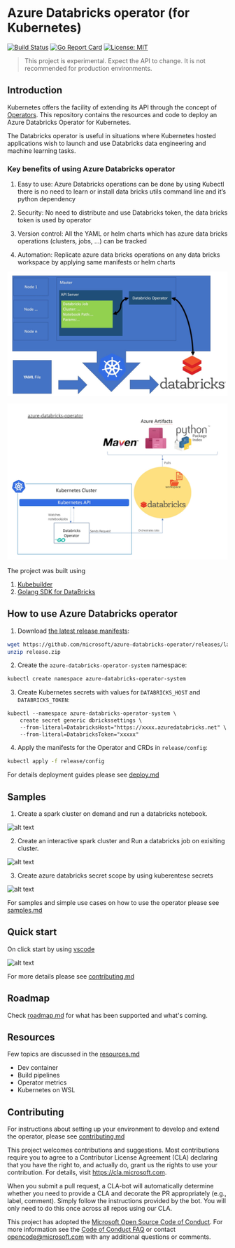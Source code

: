 # Azure Databricks operator (for Kubernetes)
[![Build Status](https://dev.azure.com/ms/azure-databricks-operator/_apis/build/status/microsoft.azure-databricks-operator?branchName=master)](https://dev.azure.com/ms/azure-databricks-operator/_build/latest?definitionId=254&branchName=master)
[![Go Report Card](https://goreportcard.com/badge/github.com/microsoft/azure-databricks-operator)](https://goreportcard.com/report/github.com/microsoft/azure-databricks-operator)
[![License: MIT](https://img.shields.io/github/license/microsoft/azure-databricks-operator)](https://github.com/microsoft/azure-databricks-operator/blob/master/LICENSE)
> This project is experimental. Expect the API to change. It is not recommended for production environments.


## Introduction

Kubernetes offers the facility of extending its API through the concept of [Operators](https://kubernetes.io/docs/concepts/extend-kubernetes/operator/). This repository contains the resources and code to deploy an Azure Databricks Operator for Kubernetes.

The Databricks operator is useful in situations where Kubernetes hosted applications wish to launch and use Databricks data engineering and machine learning tasks.

### Key benefits of using Azure Databricks operator

1. Easy to use: Azure Databricks operations can be done by using Kubectl there is no need to learn or install data bricks utils command line and it’s python dependency

2. Security: No need to distribute and use Databricks token, the data bricks token is used by operator 

3. Version control: All the YAML or helm charts which has azure data bricks operations (clusters, jobs, …) can be tracked 

4. Automation: Replicate azure data bricks operations on any data bricks workspace by applying same manifests or helm charts 



![alt text](docs/images/azure-databricks-operator-highlevel.jpg "high level architecture")




![alt text](docs/images/azure-databricks-operator.jpg "high level architecture")


The project was built using

1. [Kubebuilder](https://book.kubebuilder.io/)
2. [Golang SDK for DataBricks](https://github.com/xinsnake/databricks-sdk-golang)

## How to use Azure Databricks operator

1. Download [the latest release manifests](https://github.com/microsoft/azure-databricks-operator/releases):

```sh
wget https://github.com/microsoft/azure-databricks-operator/releases/latest/download/release.zip
unzip release.zip
```

2. Create the `azure-databricks-operator-system` namespace:

```sh
kubectl create namespace azure-databricks-operator-system
```

3. Create Kubernetes secrets with values for `DATABRICKS_HOST` and `DATABRICKS_TOKEN`:

```shell
kubectl --namespace azure-databricks-operator-system \
    create secret generic dbrickssettings \
    --from-literal=DatabricksHost="https://xxxx.azuredatabricks.net" \
    --from-literal=DatabricksToken="xxxxx"
```

4. Apply the manifests for the Operator and CRDs in `release/config`:

```sh
kubectl apply -f release/config
```



For details deployment guides please see [deploy.md](https://github.com/microsoft/azure-databricks-operator/blob/master/docs/deploy.md)

## Samples 

1. Create a spark cluster on demand and run a databricks notebook.

![alt text](docs/images/sample1.gif "sample1")

2. Create an interactive spark cluster and Run a databricks job on exisiting cluster.

![alt text](docs/images/sample2.gif "sample2")

3. Create azure databricks secret scope by using kuberentese secrets

![alt text](docs/images/sample3.gif "sample3")


For samples and simple use cases on how to use the operator please see [samples.md](docs/samples.md)

## Quick start

On click start by using [vscode](https://code.visualstudio.com/)

![alt text](docs/images/devcontainer.gif "devcontainer")

For more details please see
[contributing.md](https://github.com/microsoft/azure-databricks-operator/blob/master/docs/contributing.md)

## Roadmap

Check [roadmap.md](https://github.com/microsoft/azure-databricks-operator/blob/master/docs/roadmap.md) for what has been supported and what's coming.

## Resources

Few topics are discussed in the [resources.md](https://github.com/microsoft/azure-databricks-operator/blob/master/docs/resources.md)

- Dev container
- Build pipelines
- Operator metrics
- Kubernetes on WSL

## Contributing

For instructions about setting up your environment to develop and extend the operator, please see
[contributing.md](https://github.com/microsoft/azure-databricks-operator/blob/master/docs/contributing.md)

This project welcomes contributions and suggestions.  Most contributions require you to agree to a
Contributor License Agreement (CLA) declaring that you have the right to, and actually do, grant us
the rights to use your contribution. For details, visit https://cla.microsoft.com.

When you submit a pull request, a CLA-bot will automatically determine whether you need to provide
a CLA and decorate the PR appropriately (e.g., label, comment). Simply follow the instructions
provided by the bot. You will only need to do this once across all repos using our CLA.

This project has adopted the [Microsoft Open Source Code of Conduct](https://opensource.microsoft.com/codeofconduct/).
For more information see the [Code of Conduct FAQ](https://opensource.microsoft.com/codeofconduct/faq/) or
contact [opencode@microsoft.com](mailto:opencode@microsoft.com) with any additional questions or comments.
